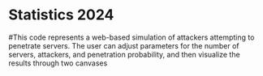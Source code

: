 # Statistics 2024
#This code represents a web-based simulation of attackers attempting to penetrate servers. The user can adjust parameters for the number of servers, attackers, and penetration probability, and then visualize the results through two canvases
